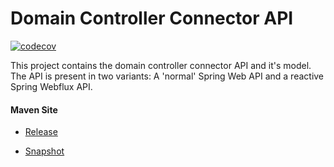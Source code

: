 # Domain Controller Connector API

[![codecov](https://codecov.io/gh/bremersee/dc-con-api/branch/develop/graph/badge.svg)](https://codecov.io/gh/bremersee/dc-con-api)

This project contains the domain controller connector API and it's model. The API is present in two 
variants: A 'normal' Spring Web API and a reactive Spring Webflux API.  

#### Maven Site

- [Release](https://bremersee.github.io/dc-con-api/index.html)

- [Snapshot](https://nexus.bremersee.org/repository/maven-sites/dc-con-api/2.1.0-SNAPSHOT/index.html)
